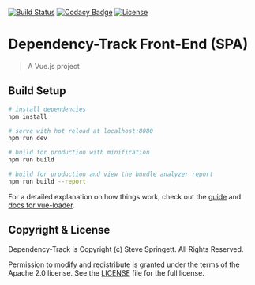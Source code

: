 [![Build Status](https://travis-ci.org/DependencyTrack/front-end.svg)](https://travis-ci.org/DependencyTrack/front-end) 
[![Codacy Badge](https://api.codacy.com/project/badge/Grade/ca4c89e705d6428f974eb51b54f8e7e1)](https://app.codacy.com/app/DependencyTrack/front-end?utm_source=github.com&utm_medium=referral&utm_content=DependencyTrack/front-end&utm_campaign=Badge_Grade_Dashboard)
[![License](https://img.shields.io/badge/license-Apache%202.0-brightgreen.svg)][License]

Dependency-Track Front-End (SPA)
=========


> A Vue.js project

## Build Setup

``` bash
# install dependencies
npm install

# serve with hot reload at localhost:8080
npm run dev

# build for production with minification
npm run build

# build for production and view the bundle analyzer report
npm run build --report
```

For a detailed explanation on how things work, check out the [guide](http://vuejs-templates.github.io/webpack/) and [docs for vue-loader](http://vuejs.github.io/vue-loader).

Copyright & License
-------------------

Dependency-Track is Copyright (c) Steve Springett. All Rights Reserved.

Permission to modify and redistribute is granted under the terms of the 
Apache 2.0 license. See the [LICENSE] file for the full license.

[License]: https://github.com/DependencyTrack/front-end/blob/master/LICENSE
